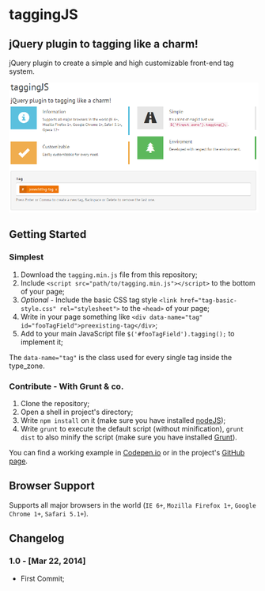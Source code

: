 # taggingJS #

## jQuery plugin to tagging like a charm! ##

jQuery plugin to create a simple and high customizable front-end tag system.

![Example Image](example/example_img.png)

## Getting Started ##

### Simplest ###

1. Download the `tagging.min.js` file from this repository;
1. Include `<script src="path/to/tagging.min.js"></script>` to the bottom of your page;
1. *Optional* - Include the basic CSS tag style `<link href="tag-basic-style.css" rel="stylesheet">` to the `<head>` of your page;
1. Write in your page something like `<div data-name="tag" id="fooTagField">preexisting-tag</div>`;
1. Add to your main JavaScript file `$('#fooTagField').tagging();` to implement it;

The `data-name="tag"` is the class used for every single tag inside the type_zone.

### Contribute - With Grunt & co. ###

1. Clone the repository;
1. Open a shell in project's directory;
1. Write `npm install` on it (make sure you have installed [nodeJS](nodejs.org));
1. Write `grunt` to execute the default script (without minification), `grunt dist` to also minify the script (make sure you have installed [Grunt](gruntjs.com)).

You can find a working example in [Codepen.io](http://codepen.io/sniperwolf/pen/geFxq/)
or in the project's [GitHub page](http://sniperwolf.github.io/taggingJS/).

## Browser Support ##

Supports all major browsers in the world (`IE 6+`, `Mozilla Firefox 1+`, `Google Chrome 1+`, `Safari 5.1+`).

## Changelog ##

### 1.0 - [Mar 22, 2014]

* First Commit;
